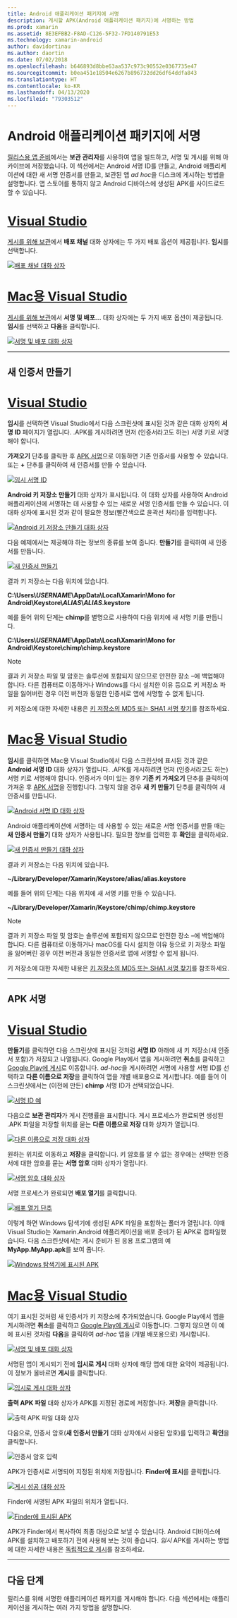 ```yaml
---
title: Android 애플리케이션 패키지에 서명
description: 게시할 APK(Android 애플리케이션 패키지)에 서명하는 방법
ms.prod: xamarin
ms.assetid: 8E3EFBB2-F8AD-C126-5F32-7FD140791E53
ms.technology: xamarin-android
author: davidortinau
ms.author: daortin
ms.date: 07/02/2018
ms.openlocfilehash: b646893d8bbe63aa537c973c90552e0367735e47
ms.sourcegitcommit: b0ea451e18504e6267b896732dd26df64ddfa843
ms.translationtype: HT
ms.contentlocale: ko-KR
ms.lasthandoff: 04/13/2020
ms.locfileid: "79303512"
---
```

# <a name="signing-the-android-application-package"></a>Android 애플리케이션 패키지에 서명

[릴리스용 앱 준비](~/android/deploy-test/release-prep/index.md)에서는 **보관 관리자**를 사용하여 앱을 빌드하고, 서명 및 게시를 위해 아카이브에 저장했습니다. 이 섹션에서는 Android 서명 ID를 만들고, Android 애플리케이션에 대한 새 서명 인증서를 만들고, 보관된 앱 *ad hoc*을 디스크에 게시하는 방법을 설명합니다. 앱 스토어를 통하지 않고 Android 디바이스에 생성된 APK를 사이드로드할 수 있습니다.

# <a name="visual-studio"></a>[Visual Studio](#tab/windows)

[게시를 위해 보관](~/android/deploy-test/release-prep/index.md#archive)에서 **배포 채널** 대화 상자에는 두 가지 배포 옵션이 제공됩니다. **임시**를 선택합니다.

[![배포 채널 대화 상자](images/vs/01-distribution-channel-sml.png)](images/vs/01-distribution-channel.png#lightbox)

# <a name="visual-studio-for-mac"></a>[Mac용 Visual Studio](#tab/macos)

[게시를 위해 보관](~/android/deploy-test/release-prep/index.md#archive)에서 **서명 및 배포...** 대화 상자에는 두 가지 배포 옵션이 제공됩니다. **임시**를 선택하고 **다음**을 클릭합니다.

[![서명 및 배포 대화 상자](images/xs/01-select-ad-hoc-sml.png)](images/xs/01-select-ad-hoc.png#lightbox)

-----

<a name="newcertvs" />
<a name="newcert" />
<a name="newcertxs" />

## <a name="create-a-new-certificate"></a>새 인증서 만들기

# <a name="visual-studio"></a>[Visual Studio](#tab/windows)

**임시**를 선택하면 Visual Studio에서 다음 스크린샷에 표시된 것과 같은 대화 상자의 **서명 ID** 페이지가 열립니다. .APK를 게시하려면 먼저 (인증서라고도 하는) 서명 키로 서명해야 합니다.

**가져오기** 단추를 클릭한 후 [APK 서명](#sign-the-apk)으로 이동하면 기존 인증서를 사용할 수 있습니다. 또는 **+** 단추를 클릭하여 새 인증서를 만들 수 있습니다.

[![임시 서명 ID](images/vs/02-ad-hoc-signing-identity-vs-sml.png)](images/vs/02-ad-hoc-signing-identity-vs.png#lightbox)

**Android 키 저장소 만들기** 대화 상자가 표시됩니다. 이 대화 상자를 사용하여 Android 애플리케이션에 서명하는 데 사용할 수 있는 새로운 서명 인증서를 만들 수 있습니다. 이 대화 상자에 표시된 것과 같이 필요한 정보(빨간색으로 윤곽선 처리)를 입력합니다.

[![Android 키 저장소 만들기 대화 상자](images/vs/03-create-android-key-store-vs-sml.png)](images/vs/03-create-android-key-store-vs.png#lightbox)

다음 예제에서는 제공해야 하는 정보의 종류를 보여 줍니다. **만들기**를 클릭하여 새 인증서를 만듭니다.

[![새 인증서 만들기](images/vs/04-key-store-example-vs-sml.png)](images/vs/04-key-store-example-vs.png#lightbox)

결과 키 저장소는 다음 위치에 있습니다.

**C:\\Users\\*USERNAME*\\AppData\\Local\\Xamarin\\Mono for Android\\Keystore\\*ALIAS*\\*ALIAS*.keystore**

예를 들어 위의 단계는 **chimp**를 별명으로 사용하여 다음 위치에 새 서명 키를 만듭니다.

**C:\\Users\\*USERNAME*\\AppData\\Local\\Xamarin\\Mono for Android\\Keystore\\chimp\\chimp.keystore**

> [!NOTE]
> 결과 키 저장소 파일 및 암호는 솔루션에 포함되지 않으므로 안전한 장소 &ndash;에 백업해야 합니다. 다른 컴퓨터로 이동하거나 Windows를 다시 설치한 이유 등으로 키 저장소 파일을 잃어버린 경우 이전 버전과 동일한 인증서로 앱에 서명할 수 없게 됩니다.

키 저장소에 대한 자세한 내용은 [키 저장소의 MD5 또는 SHA1 서명 찾기](~/android/deploy-test/signing/keystore-signature.md)를 참조하세요.

# <a name="visual-studio-for-mac"></a>[Mac용 Visual Studio](#tab/macos)

**임시**를 클릭하면 Mac용 Visual Studio에서 다음 스크린샷에 표시된 것과 같은 **Android 서명 ID** 대화 상자가 열립니다. .APK를 게시하려면 먼저 (인증서라고도 하는) 서명 키로 서명해야 합니다. 인증서가 이미 있는 경우 **기존 키 가져오기** 단추를 클릭하여 가져온 후 [APK 서명](#sign-the-apk)을 진행합니다. 그렇지 않을 경우 **새 키 만들기** 단추를 클릭하여 새 인증서를 만듭니다.

[![Android 서명 ID 대화 상자](images/xs/02-android-signing-identity-sml.png)](images/xs/02-android-signing-identity.png#lightbox)

Android 애플리케이션에 서명하는 데 사용할 수 있는 새로운 서명 인증서를 만들 때는 **새 인증서 만들기** 대화 상자가 사용됩니다. 필요한 정보를 입력한 후 **확인**을 클릭하세요.

[![새 인증서 만들기 대화 상자](images/xs/03-create-new-certificate-sml.png)](images/xs/03-create-new-certificate.png#lightbox)

결과 키 저장소는 다음 위치에 있습니다.

**~/Library/Developer/Xamarin/Keystore/alias/alias.keystore**

예를 들어 위의 단계는 다음 위치에 새 서명 키를 만들 수 있습니다.

**~/Library/Developer/Xamarin/Keystore/chimp/chimp.keystore**

> [!NOTE]
> 결과 키 저장소 파일 및 암호는 솔루션에 포함되지 않으므로 안전한 장소 &ndash;에 백업해야 합니다. 다른 컴퓨터로 이동하거나 macOS를 다시 설치한 이유 등으로 키 저장소 파일을 잃어버린 경우 이전 버전과 동일한 인증서로 앱에 서명할 수 없게 됩니다.

키 저장소에 대한 자세한 내용은 [키 저장소의 MD5 또는 SHA1 서명 찾기](~/android/deploy-test/signing/keystore-signature.md)를 참조하세요.

-----

## <a name="sign-the-apk"></a>APK 서명

# <a name="visual-studio"></a>[Visual Studio](#tab/windows)

**만들기**를 클릭하면 다음 스크린샷에 표시된 것처럼 **서명 ID** 아래에 새 키 저장소(새 인증서 포함)가 저장되고 나열됩니다. Google Play에서 앱을 게시하려면 **취소**를 클릭하고 [Google Play에 게시](~/android/deploy-test/publishing/publishing-to-google-play/index.md)로 이동합니다.
*ad-hoc*을 게시하려면 서명에 사용할 서명 ID를 선택하고 **다른 이름으로 저장**을 클릭하여 앱을 개별 배포용으로 게시합니다. 예를 들어 이 스크린샷에서는 (이전에 만든) **chimp** 서명 ID가 선택되었습니다.

[![서명 ID 예](images/vs/05-save-as-vs-sml.png)](images/vs/05-save-as-vs.png#lightbox)

다음으로 **보관 관리자**가 게시 진행률을 표시합니다. 게시 프로세스가 완료되면 생성된 .APK 파일을 저장할 위치를 묻는 **다른 이름으로 저장** 대화 상자가 열립니다.

[![다른 이름으로 저장 대화 상자](images/vs/06-save-as-dialog-vs-sml.png)](images/vs/06-save-as-dialog-vs.png#lightbox)

원하는 위치로 이동하고 **저장**을 클릭합니다. 키 암호를 알 수 없는 경우에는 선택한 인증서에 대한 암호를 묻는 **서명 암호** 대화 상자가 열립니다.

[![서명 암호 대화 상자](images/vs/07-signing-password-vs-sml.png)](images/vs/07-signing-password-vs.png#lightbox)

서명 프로세스가 완료되면 **배포 열기**를 클릭합니다.

[![배포 열기 단추](images/vs/08-open-distribution-sml.png)](images/vs/08-open-distribution.png#lightbox)

이렇게 하면 Windows 탐색기에 생성된 APK 파일을 포함하는 폴더가 열립니다. 이때 Visual Studio는 Xamarin.Android 애플리케이션을 배포 준비가 된 APK로 컴파일했습니다.
다음 스크린샷에서는 게시 준비가 된 응용 프로그램의 예 **MyApp.MyApp.apk**를 보여 줍니다.

[![Windows 탐색기에 표시된 APK](images/vs/09-generated-app-vs-sml.png)](images/vs/09-generated-app-vs.png#lightbox)

# <a name="visual-studio-for-mac"></a>[Mac용 Visual Studio](#tab/macos)

여기 표시된 것처럼 새 인증서가 키 저장소에 추가되었습니다. Google Play에서 앱을 게시하려면 **취소**를 클릭하고 [Google Play에 게시](~/android/deploy-test/publishing/publishing-to-google-play/index.md)로 이동합니다.
그렇지 않으면 이 예에 표시된 것처럼 **다음**을 클릭하여 *ad-hoc* 앱을 (개별 배포용으로) 게시합니다.

[![서명 및 배포 대화 상자](images/xs/04-select-identity-sml.png)](images/xs/04-select-identity.png#lightbox)

서명된 앱이 게시되기 전에 **임시로 게시** 대화 상자에 해당 앱에 대한 요약이 제공됩니다. 이 정보가 올바르면 **게시**를 클릭합니다.

[![임시로 게시 대화 상자](images/xs/05-publish-ad-hoc-sml.png)](images/xs/05-publish-ad-hoc.png#lightbox)

**출력 APK 파일** 대화 상자가 APK를 지정된 경로에 저장합니다. **저장**을 클릭합니다.

![출력 APK 파일 대화 상자](images/xs/06-output-apk-file.png)

다음으로, 인증서 암호(**새 인증서 만들기** 대화 상자에서 사용된 암호)를 입력하고 **확인**을 클릭합니다.

![인증서 암호 입력](images/xs/07-signing-certificate.png)

APK가 인증서로 서명되어 지정된 위치에 저장됩니다. **Finder에 표시**를 클릭합니다.

[![게시 성공 대화 상자](images/xs/08-app-is-ready-sml.png)](images/xs/08-app-is-ready.png#lightbox)

Finder에 서명된 APK 파일의 위치가 열립니다.

[![Finder에 표시된 APK](images/xs/09-show-in-finder-sml.png)](images/xs/09-show-in-finder.png#lightbox)

APK가 Finder에서 복사하여 최종 대상으로 보낼 수 있습니다. Android 디바이스에 APK를 설치하고 배포하기 전에 사용해 보는 것이 좋습니다. *임시* APK를 게시하는 방법에 대한 자세한 내용은 [독립적으로 게시](~/android/deploy-test/publishing/publishing-independently.md)를 참조하세요.

-----

## <a name="next-steps"></a>다음 단계

릴리스를 위해 서명한 애플리케이션 패키지를 게시해야 합니다. 다음 섹션에서는 애플리케이션을 게시하는 여러 가지 방법을 설명합니다.
